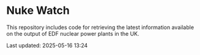 # Nuke Watch

This repository includes code for retrieving the latest information available on the output of EDF nuclear power plants in the UK.

Last updated: 2025-05-16 13:24